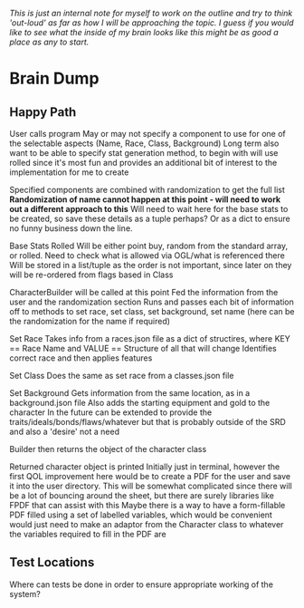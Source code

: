 *This is just an internal note for myself to work on the outline and try to think 'out-loud' as far as how I will be approaching the topic. I guess if you would like to see what the inside of my brain looks like this might be as good a place as any to start.*

# Brain Dump

## Happy Path

User calls program
    May or may not specify a component to use for one of the selectable aspects
        (Name, Race, Class, Background)
        Long term also want to be able to specify stat generation method, to begin with will use rolled since it's most fun and provides an additional bit of interest to the implementation for me to create

Specified components are combined with randomization to get the full list
    **Randomization of name cannot happen at this point - will need to work out a different approach to this**
    Will need to wait here for the base stats to be created, so save these details as a tuple perhaps? Or as a dict to ensure no funny business down the line.

Base Stats Rolled
    Will be either point buy, random from the standard array, or rolled. 
    Need to check what is allowed via OGL/what is referenced there
    Will be stored in a list/tuple as the order is not important, since later on they will be re-ordered from flags based in Class

CharacterBuilder will be called at this point
    Fed the information from the user and the randomization section
    Runs and passes each bit of information off to methods to set race, set class, set background, set name (here can be the randomization for the name if required) 

Set Race
    Takes info from a races.json file as a dict of structires, where KEY == Race Name and VALUE == Structure of all that will change
    Identifies correct race and then applies features

Set Class
    Does the same as set race from a classes.json file

Set Background
    Gets information from the same location, as in a background.json file
    Also adds the starting equipment and gold to the character
        In the future can be extended to provide the traits/ideals/bonds/flaws/whatever but that is probably outside of the SRD and also a 'desire' not a need

Builder then returns the object of the character class

Returned character object is printed
    Initially just in terminal, however the first QOL improvement here would be to create a PDF for the user and save it into the user directory.
        This will be somewhat complicated since there will be a lot of bouncing around the sheet, but there are surely libraries like FPDF that can assist with this
        Maybe there is a way to have a form-fillable PDF filled using a set of labelled variables, which would be convenient
            would just need to make an adaptor from the Character class to whatever the variables required to fill in the PDF are

## Test Locations

Where can tests be done in order to ensure appropriate working of the system?
